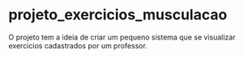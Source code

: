 # projeto_exercicios_musculacao
O projeto tem a ideia de criar um pequeno sistema que se visualizar exercicios cadastrados por um professor.
